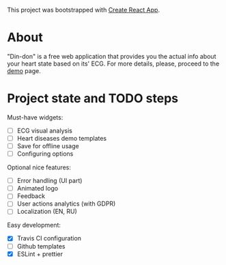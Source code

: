 This project was bootstrapped with [Create React App](https://github.com/facebookincubator/create-react-app).

# About
"Din-don" is a free web application that provides you the actual info about your heart state based on its' ECG.
For more details, please, proceed to the [demo](https://goodwin64.github.io/din-don-heart/) page.

# Project state and TODO steps
Must-have widgets:
- [ ] ECG visual analysis
- [ ] Heart diseases demo templates
- [ ] Save for offline usage
- [ ] Configuring options

Optional nice features:
- [ ] Error handling (UI part)
- [ ] Animated logo
- [ ] Feedback
- [ ] User actions analytics (with GDPR)
- [ ] Localization (EN, RU)

Easy development:
- [x] Travis CI configuration
- [ ] Github templates
- [x] ESLint + prettier
